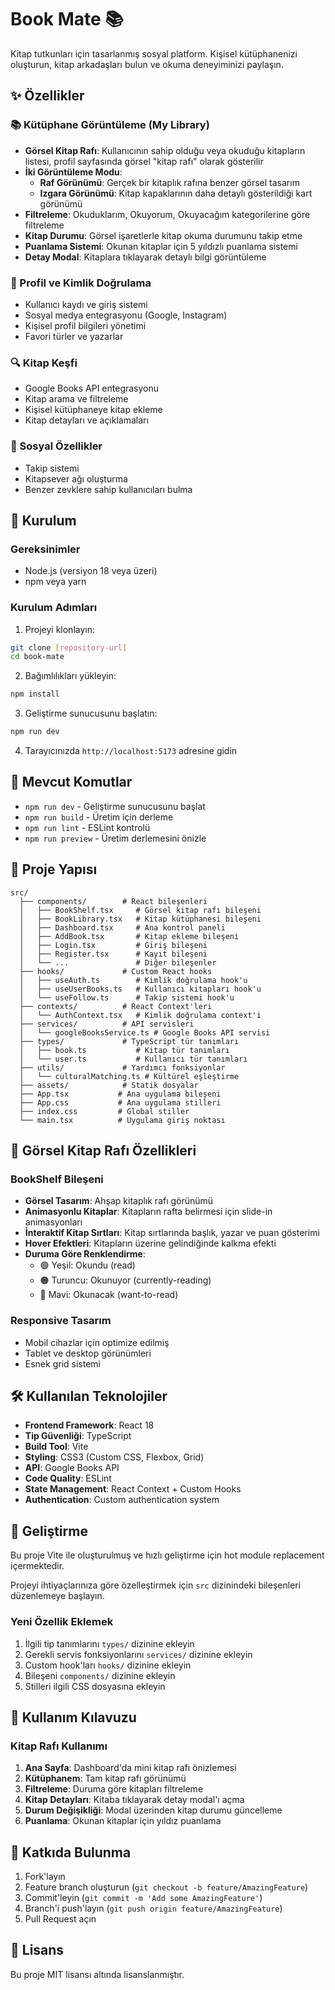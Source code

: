 # Book Mate 📚

Kitap tutkunları için tasarlanmış sosyal platform. Kişisel kütüphanenizi oluşturun, kitap arkadaşları bulun ve okuma deneyiminizi paylaşın.

## ✨ Özellikler

### 📚 Kütüphane Görüntüleme (My Library)
- **Görsel Kitap Rafı**: Kullanıcının sahip olduğu veya okuduğu kitapların listesi, profil sayfasında görsel "kitap rafı" olarak gösterilir
- **İki Görüntüleme Modu**: 
  - **Raf Görünümü**: Gerçek bir kitaplık rafına benzer görsel tasarım
  - **Izgara Görünümü**: Kitap kapaklarının daha detaylı gösterildiği kart görünümü
- **Filtreleme**: Okuduklarım, Okuyorum, Okuyacağım kategorilerine göre filtreleme
- **Kitap Durumu**: Görsel işaretlerle kitap okuma durumunu takip etme
- **Puanlama Sistemi**: Okunan kitaplar için 5 yıldızlı puanlama sistemi
- **Detay Modal**: Kitaplara tıklayarak detaylı bilgi görüntüleme

### 👤 Profil ve Kimlik Doğrulama
- Kullanıcı kaydı ve giriş sistemi
- Sosyal medya entegrasyonu (Google, Instagram)
- Kişisel profil bilgileri yönetimi
- Favori türler ve yazarlar

### 🔍 Kitap Keşfi
- Google Books API entegrasyonu
- Kitap arama ve filtreleme
- Kişisel kütüphaneye kitap ekleme
- Kitap detayları ve açıklamaları

### 👥 Sosyal Özellikler
- Takip sistemi
- Kitapsever ağı oluşturma
- Benzer zevklere sahip kullanıcıları bulma

## 🚀 Kurulum

### Gereksinimler

- Node.js (versiyon 18 veya üzeri)
- npm veya yarn

### Kurulum Adımları

1. Projeyi klonlayın:
```bash
git clone [repository-url]
cd book-mate
```

2. Bağımlılıkları yükleyin:
```bash
npm install
```

3. Geliştirme sunucusunu başlatın:
```bash
npm run dev
```

4. Tarayıcınızda `http://localhost:5173` adresine gidin

## 📜 Mevcut Komutlar

- `npm run dev` - Geliştirme sunucusunu başlat
- `npm run build` - Üretim için derleme
- `npm run lint` - ESLint kontrolü
- `npm run preview` - Üretim derlemesini önizle

## 📁 Proje Yapısı

```
src/
  ├── components/        # React bileşenleri
  │   ├── BookShelf.tsx     # Görsel kitap rafı bileşeni
  │   ├── BookLibrary.tsx   # Kitap kütüphanesi bileşeni
  │   ├── Dashboard.tsx     # Ana kontrol paneli
  │   ├── AddBook.tsx       # Kitap ekleme bileşeni
  │   ├── Login.tsx         # Giriş bileşeni
  │   ├── Register.tsx      # Kayıt bileşeni
  │   └── ...               # Diğer bileşenler
  ├── hooks/             # Custom React hooks
  │   ├── useAuth.ts        # Kimlik doğrulama hook'u
  │   ├── useUserBooks.ts   # Kullanıcı kitapları hook'u
  │   └── useFollow.ts      # Takip sistemi hook'u
  ├── contexts/          # React Context'leri
  │   └── AuthContext.tsx   # Kimlik doğrulama context'i
  ├── services/          # API servisleri
  │   └── googleBooksService.ts # Google Books API servisi
  ├── types/             # TypeScript tür tanımları
  │   ├── book.ts           # Kitap tür tanımları
  │   └── user.ts           # Kullanıcı tür tanımları
  ├── utils/             # Yardımcı fonksiyonlar
  │   └── culturalMatching.ts # Kültürel eşleştirme
  ├── assets/            # Statik dosyalar
  ├── App.tsx           # Ana uygulama bileşeni
  ├── App.css           # Ana uygulama stilleri
  ├── index.css         # Global stiller
  └── main.tsx          # Uygulama giriş noktası
```

## 🎨 Görsel Kitap Rafı Özellikleri

### BookShelf Bileşeni
- **Görsel Tasarım**: Ahşap kitaplık rafı görünümü
- **Animasyonlu Kitaplar**: Kitapların rafta belirmesi için slide-in animasyonları
- **İnteraktif Kitap Sırtları**: Kitap sırtlarında başlık, yazar ve puan gösterimi
- **Hover Efektleri**: Kitapların üzerine gelindiğinde kalkma efekti
- **Duruma Göre Renklendirme**: 
  - 🟢 Yeşil: Okundu (read)
  - 🟠 Turuncu: Okunuyor (currently-reading)  
  - 🔵 Mavi: Okunacak (want-to-read)

### Responsive Tasarım
- Mobil cihazlar için optimize edilmiş
- Tablet ve desktop görünümleri
- Esnek grid sistemi

## 🛠️ Kullanılan Teknolojiler

- **Frontend Framework**: React 18
- **Tip Güvenliği**: TypeScript
- **Build Tool**: Vite
- **Styling**: CSS3 (Custom CSS, Flexbox, Grid)
- **API**: Google Books API
- **Code Quality**: ESLint
- **State Management**: React Context + Custom Hooks
- **Authentication**: Custom authentication system

## 🔧 Geliştirme

Bu proje Vite ile oluşturulmuş ve hızlı geliştirme için hot module replacement içermektedir.

Projeyi ihtiyaçlarınıza göre özelleştirmek için `src` dizinindeki bileşenleri düzenlemeye başlayın.

### Yeni Özellik Eklemek

1. İlgili tip tanımlarını `types/` dizinine ekleyin
2. Gerekli servis fonksiyonlarını `services/` dizinine ekleyin  
3. Custom hook'ları `hooks/` dizinine ekleyin
4. Bileşeni `components/` dizinine ekleyin
5. Stilleri ilgili CSS dosyasına ekleyin

## 📱 Kullanım Kılavuzu

### Kitap Rafı Kullanımı

1. **Ana Sayfa**: Dashboard'da mini kitap rafı önizlemesi
2. **Kütüphanem**: Tam kitap rafı görünümü
3. **Filtreleme**: Duruma göre kitapları filtreleme
4. **Kitap Detayları**: Kitaba tıklayarak detay modal'ı açma
5. **Durum Değişikliği**: Modal üzerinden kitap durumu güncelleme
6. **Puanlama**: Okunan kitaplar için yıldız puanlama

## 🤝 Katkıda Bulunma

1. Fork'layın
2. Feature branch oluşturun (`git checkout -b feature/AmazingFeature`)
3. Commit'leyin (`git commit -m 'Add some AmazingFeature'`)
4. Branch'i push'layın (`git push origin feature/AmazingFeature`)
5. Pull Request açın

## 📄 Lisans

Bu proje MIT lisansı altında lisanslanmıştır.
